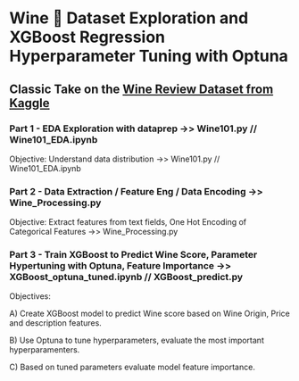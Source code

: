 # Wine 🍷 Dataset Exploration and XGBoost Regression Hyperparameter Tuning with Optuna

## Classic Take on the [Wine Review Dataset from Kaggle](https://www.kaggle.com/zynicide/wine-reviews)

### Part 1 - EDA Exploration with dataprep ->> Wine101.py // Wine101_EDA.ipynb
Objective: Understand data distribution ->> Wine101.py // Wine101_EDA.ipynb

### Part 2 - Data Extraction / Feature Eng / Data Encoding  ->> Wine_Processing.py
Objective: Extract features from text fields, One Hot Encoding of Categorical Features ->> Wine_Processing.py

### Part 3 - Train XGBoost to Predict Wine Score, Parameter Hypertuning with Optuna, Feature Importance   ->> XGBoost_optuna_tuned.ipynb // XGBoost_predict.py 
Objectives:

A) Create XGBoost model to predict Wine score based on Wine Origin, Price and description features.

B) Use Optuna to tune hyperparameters, evaluate the most important hyperparamenters.

C) Based on tuned parameters evaluate model feature importance.
